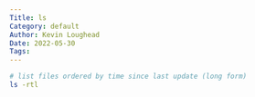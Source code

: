```yaml
---
Title: ls
Category: default
Author: Kevin Loughead
Date: 2022-05-30
Tags:
---
```


```bash
# list files ordered by time since last update (long form)
ls -rtl
```
